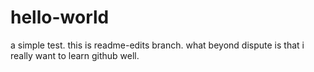 # hello-world
a simple test.
this is readme-edits branch.
what beyond dispute is that i really want to learn github well.
